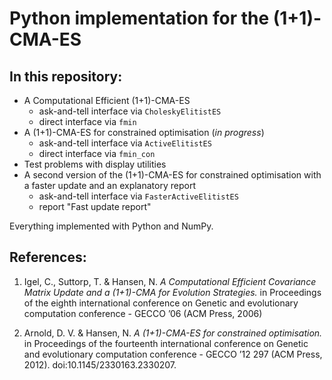# Python implementation for the (1+1)-CMA-ES

## In this repository:

- A Computational Efficient (1+1)-CMA-ES
    - ask-and-tell interface via `CholeskyElitistES`
    - direct interface via `fmin`
- A (1+1)-CMA-ES for constrained optimisation (_in progress_)
    - ask-and-tell interface via `ActiveElitistES`
    - direct interface via `fmin_con`
- Test problems with display utilities
- A second version of the (1+1)-CMA-ES for constrained optimisation with a faster update and an explanatory report
    - ask-and-tell interface via `FasterActiveElitistES`
    - report "Fast update report"

Everything implemented with Python and NumPy.

## References:

1. Igel, C., Suttorp, T. & Hansen, N.
_A Computational Efficient Covariance Matrix Update and a (1+1)-CMA for Evolution Strategies._
in Proceedings of the eighth international conference on Genetic and evolutionary computation conference - GECCO ’06 (ACM Press, 2006)

2. Arnold, D. V. & Hansen, N.
_A (1+1)-CMA-ES for constrained optimisation._
in Proceedings of the fourteenth international conference on Genetic and evolutionary computation conference - GECCO ’12 297 (ACM Press, 2012). doi:10.1145/2330163.2330207.



